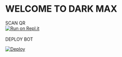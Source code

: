 <h1 color="purple">WELCOME TO DARK MAX</h1>

SCAN QR<br>
[![Run on Repl.it](https://repl.it/badge/github/quiec/whatsasena)](https://replit.com/@MrTima01/Dark-Max?v=1)
<br>
<br>
DEPLOY BOT<br>
 
[![Deploy](https://www.herokucdn.com/deploy/button.svg)](https://heroku.com/deploy?template=https://github.com/MrTima01/Dark-Max)

